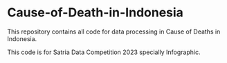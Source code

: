 # Cause-of-Death-in-Indonesia
This repository contains all code for data processing in Cause of Deaths in Indonesia.

This code is for Satria Data Competition 2023 specially Infographic.
